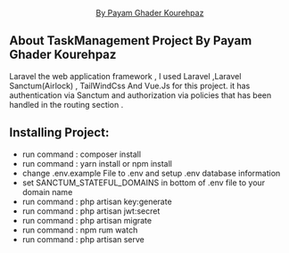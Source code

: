 <p align="center">
<a href="https://payam.pro">By Payam Ghader Kourehpaz</a>

</p>

## About TaskManagement Project By Payam Ghader Kourehpaz 

Laravel the web application framework , I used Laravel ,Laravel Sanctum(Airlock) , TailWindCss And Vue.Js for this project.
it has authentication via Sanctum and authorization via policies that has been handled in the routing section .

## Installing Project:

- run command : composer install
- run command : yarn install or npm install 
- change .env.example File to .env and setup .env database information
- set SANCTUM_STATEFUL_DOMAINS in bottom of .env file to your domain name
- run command : php artisan key:generate
- run command : php artisan jwt:secret
- run command : php artisan migrate
- run command : npm rum watch
- run command : php artisan serve



